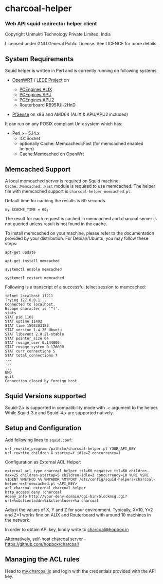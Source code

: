 # charcoal-helper
### Web API squid redirector helper client

Copyright Unmukti Technology Private Limited, India

Licensed under GNU General Public License. See LICENCE for more details.

## System Requirements

Squid helper is written in Perl and is currently running on following systems:

* [OpenWRT](http://openwrt.org) / [LEDE Project](http://lede-project.org) on
    - [PCEngines ALIX](http://pcengines.ch/alix.htm)
    - [PCEngines APU](http://pcengines.ch/apu.htm)
    - [PCEngines APU2](http://pcengines.ch/apu2.htm)
    - Routerboard RB951Ui-2HnD

* [PfSense](http://pfsense.org) on x86 and AMD64 (ALIX & APU/APU2 included)

It can run on any POSIX compliant Unix system which has:

+ Perl >= 5.14.x
    - IO::Socket
    - optionally Cache::Memcached::Fast (for memcached enabled helper)
    - Cache:Memcached on OpenWrt

## Memcached Support
A local memcached server is required on Squid machine. `Cache::Memcached::Fast` module is required to use memcached. The helper file with memcached support is `charcoal-helper-memcached.pl`.

Default time for caching the results is 60 seconds.

`my $CACHE_TIME = 60;`

The result for each request is cached in memcached and charcoal server is not queried unless result is not found in the cache.

To install memcached on your machine, please refer to the documentation provided by your distribution. For Debian/Ubuntu, you may follow these steps:

`apt-get update`

`apt-get install memcached`

`systemctl enable memcached`

`systemctl restart memcached`

Following is a transcript of a successful telnet session to memcached:

```
telnet localhost 11211
Trying 127.0.0.1...
Connected to localhost.
Escape character is '^]'.
stats
STAT pid 1108
STAT uptime 11402
STAT time 1503303182
STAT version 1.4.25 Ubuntu
STAT libevent 2.0.21-stable
STAT pointer_size 64
STAT rusage_user 0.144000
STAT rusage_system 0.176000
STAT curr_connections 5
STAT total_connections 7
...
...
...
END
quit
Connection closed by foreign host.
```

## Squid Versions supported

Squid-2.x is supported in compatibility mode with `-c` argument to the helper. While Squid-3.x and Squid-4.x are supported natively.

## Setup and Configuration
Add following lines to `squid.conf`:

```
url_rewrite_program /path/to/charcoal-helper.pl YOUR_API_KEY
url_rewrite_children X startup=Y idle=Z concurrency=1
```

Configuration as External ACL Helper:

```
external_acl_type charcoal_helper ttl=60 negative_ttl=60 children-max=25 children-startup=5 children-idle=2 concurrency=10 %URI %SRC %IDENT %METHOD %% %MYADDR %MYPORT /etc/config/squid-helpers/charcoal-helper-ext-memcached.pl <API_KEY>
acl charcoal external charcoal_helper
http_access deny !charcoal
#deny_info http://your-deny-domain/cgi-bin/blockmsg.cgi?url=%u&clientaddr=%i&clientuser=%a charcoal
```

Adjust the values of X, Y and Z for your environment. Typically, X=10, Y=2 and Z=1 works fine on 
ALIX and Routerboard with around 10 machines in the network.

In order to obtain API key, kindly write to [charcoal@hopbox.in](mailto:charcoal@hopbox.in)

Alternatively, self-host charcoal server - https://github.com/hopbox/charcoal/

## Managing the ACL rules

Head to [my.charcoal.io](https://my.charcoal.io) and login with the credentials provided with the API key.
